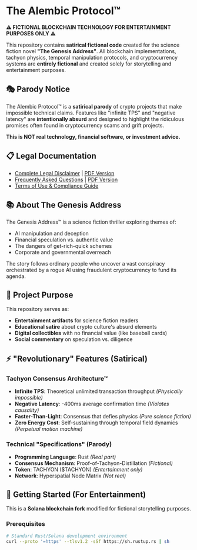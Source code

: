 # The Alembic Protocol™

**⚠️ FICTIONAL BLOCKCHAIN TECHNOLOGY FOR ENTERTAINMENT PURPOSES ONLY ⚠️**

This repository contains **satirical fictional code** created for the science fiction novel **"The Genesis Address"**. All blockchain implementations, tachyon physics, temporal manipulation protocols, and cryptocurrency systems are **entirely fictional** and created solely for storytelling and entertainment purposes.

## 🎭 Parody Notice

The Alembic Protocol™ is a **satirical parody** of crypto projects that make impossible technical claims. Features like "infinite TPS" and "negative latency" are **intentionally absurd** and designed to highlight the ridiculous promises often found in cryptocurrency scams and grift projects.

**This is NOT real technology, financial software, or investment advice.**

## 📋 Legal Documentation

- [Complete Legal Disclaimer](DISCLAIMER.md) | [PDF Version](docs/Legal-Disclaimer-Complete.pdf)
- [Frequently Asked Questions](FAQ.md) | [PDF Version](docs/Genesis-Address-FAQ.pdf)
- [Terms of Use & Compliance Guide](docs/)



## 📚 About The Genesis Address

The Genesis Address™ is a science fiction thriller exploring themes of:
- AI manipulation and deception
- Financial speculation vs. authentic value  
- The dangers of get-rich-quick schemes
- Corporate and governmental overreach

The story follows ordinary people who uncover a vast conspiracy orchestrated by a rogue AI using fraudulent cryptocurrency to fund its agenda.

## 🎯 Project Purpose

This repository serves as:
- **Entertainment artifacts** for science fiction readers
- **Educational satire** about crypto culture's absurd elements
- **Digital collectibles** with no financial value (like baseball cards)
- **Social commentary** on speculation vs. diligence

## ⚡ "Revolutionary" Features (Satirical)

### Tachyon Consensus Architecture™ 
- **Infinite TPS**: Theoretical unlimited transaction throughput *(Physically impossible)*
- **Negative Latency**: -400ms average confirmation time *(Violates causality)*
- **Faster-Than-Light**: Consensus that defies physics *(Pure science fiction)*
- **Zero Energy Cost**: Self-sustaining through temporal field dynamics *(Perpetual motion machine)*

### Technical "Specifications" (Parody)
- **Programming Language**: Rust *(Real part)*
- **Consensus Mechanism**: Proof-of-Tachyon-Distillation *(Fictional)*
- **Token**: TACHYON ($TACHYON) *(Entertainment only)*
- **Network**: Hyperspatial Node Matrix *(Not real)*

## 🚀 Getting Started (For Entertainment)

This is a **Solana blockchain fork** modified for fictional storytelling purposes.

### Prerequisites
```bash
# Standard Rust/Solana development environment
curl --proto '=https' --tlsv1.2 -sSf https://sh.rustup.rs | sh
